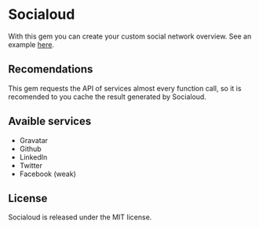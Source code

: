 Socialoud
=========
With this gem you can create your custom social network overview.
See an example [here](http://github.com/endel/endel-socialoud).

Recomendations
-------------
This gem requests the API of services almost every function call, so it is recomended to you cache the result generated by Socialoud.

Avaible services
----------------
- Gravatar
- Github
- LinkedIn
- Twitter
- Facebook (weak)

License
-------
Socialoud is released under the MIT license.
